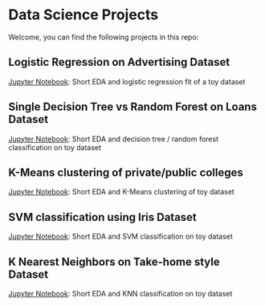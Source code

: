 # Data Science Projects

Welcome, you can find the following projects in this repo:

## Logistic Regression on Advertising Dataset
[Jupyter Notebook](LogisticRegressionAdvertising.ipynb): Short EDA and logistic regression fit of a toy dataset

## Single Decision Tree vs Random Forest on Loans Dataset
[Jupyter Notebook](DecisionTreesVSRandomForest.ipynb): Short EDA and decision tree / random forest classification on toy dataset

## K-Means clustering of private/public colleges
[Jupyter Notebook](KMeansPrivatePublic.ipynb): Short EDA and K-Means clustering of toy dataset

## SVM classification using Iris Dataset
[Jupyter Notebook](SVMIrisDataset.ipynb): Short EDA and SVM classification on toy dataset

## K Nearest Neighbors on Take-home style Dataset
[Jupyter Notebook](KNearestNeighborsTakeHome.ipynb): Short EDA and KNN classification on toy dataset
